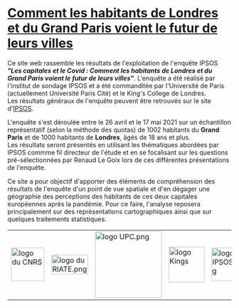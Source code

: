 # [Comment les habitants de Londres et du Grand Paris voient le futur de leurs villes](https://riatecom.github.io/les-capitales-et-le-covid/)

Ce site web rassemble les résultats de l'exploitation de l'enquête IPSOS ***"Les capitales et le Covid : Comment les habitants de Londres et du Grand Paris voient le futur de leurs villes"***. L'enquête a été réalisé par l'institut de sondage IPSOS et a été commanditée par l'Université de Paris (actuellement Université Paris Cité) et le King's College de Londres.  
Les résultats généraux de l'enquête peuvent être retrouvés sur le site d'<a href="https://www.ipsos.com/fr-fr/les-habitants-de-paris-et-londres-pensent-que-leur-ville-va-rebondir-apres-la-covid/">IPSOS</a>.  
  
L'enquête s'est déroulée entre le 26 avril et le 17 mai 2021 sur un échantillon représentatif (selon la méthode des quotas) de 1002 habitants du **Grand Paris** et de 1000 habitants de **Londres**, âgés de 18 ans et plus.  
Les résultats seront présentés en utilisant les thématiques abordées par IPSOS commme fil directeur de l'étude et en se focalisant sur les questions pré-sélectionnées par Renaud Le Goix lors de ces différentes présentations de l'enquête.

Ce site a pour objectif d'apporter des éléments de compréhension des résultats de l'enquête d'un point de vue spatiale et d'en dégager une géographie des perceptions des habitants de ces deux capitales européennes après la pandémie. Pour ce faire, l'analyse reposera principalement sur des représentations cartographiques ainsi que sur quelques traitements statistiques.


<table>
  <tr>
    <td> <img title="logo_CNRS_1.png" src="https://sigr2020.sciencesconf.org/data/pages/logo_CNRS_1.png" alt="logo du CNRS" width="75px" /> </td>
    <td> <img title="logo_riate.png" src="https://sigr2020.sciencesconf.org/data/pages/logo_RIATE.png" alt="logo du RIATE.png" height="100%" /> </td>
     <td><img title="logo_UPC.png" src="https://u-paris.fr/wp-content/uploads/2022/03/UniversiteParisCite_logo_horizontal_couleur_RVB.png" alt="logo UPC.png" width="150px"/></td>
    <td><img title="logo_CNRS_1.png" src="https://upload.wikimedia.org/wikipedia/commons/thumb/1/14/King%27s_College_London_logo.svg/2560px-King%27s_College_London_logo.svg.png" alt="logo Kings" width="80" /></td>
  <td><img title="logo_IPSOS.svg" src="https://upload.wikimedia.org/wikipedia/fr/thumb/e/ea/Logo_de_l%27Ipsos.svg/1200px-Logo_de_l%27Ipsos.svg.png" alt="logo IPSOS.svg" width="75px" /></td>
  </tr>
</table>
